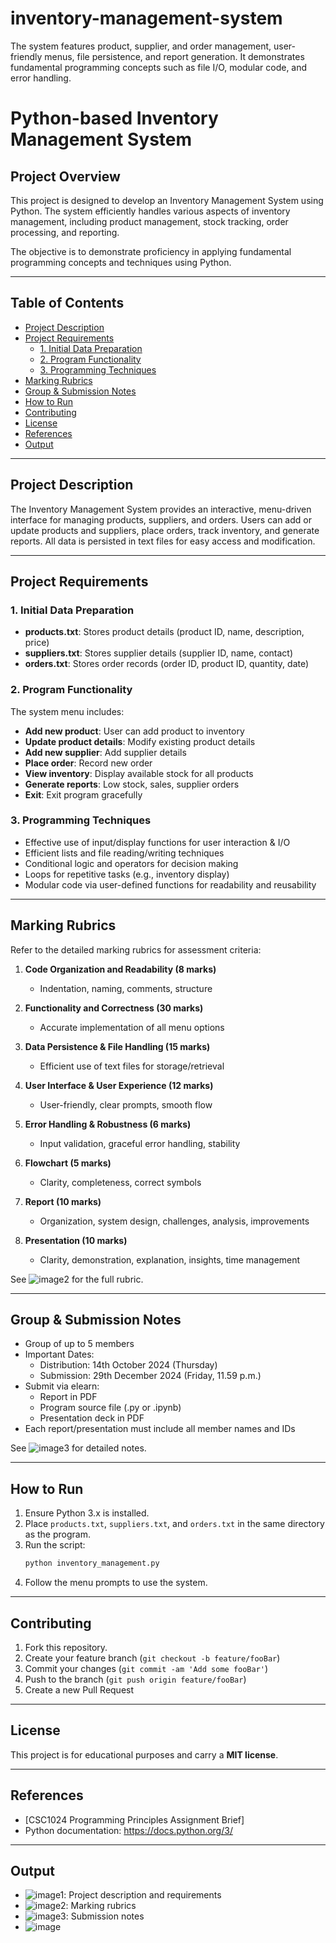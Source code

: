 # inventory-management-system
The system features product, supplier, and order management, user-friendly menus, file persistence, and report generation. It demonstrates fundamental programming concepts such as file I/O, modular code, and error handling.

# Python-based Inventory Management System

## Project Overview

This project is designed to develop an Inventory Management System using Python. The system efficiently handles various aspects of inventory management, including product management, stock tracking, order processing, and reporting. 

The objective is to demonstrate proficiency in applying fundamental programming concepts and techniques using Python.

---

## Table of Contents

- [Project Description](#project-description)
- [Project Requirements](#project-requirements)
  - [1. Initial Data Preparation](#1-initial-data-preparation)
  - [2. Program Functionality](#2-program-functionality)
  - [3. Programming Techniques](#3-programming-techniques)
- [Marking Rubrics](#marking-rubrics)
- [Group & Submission Notes](#group--submission-notes)
- [How to Run](#how-to-run)
- [Contributing](#contributing)
- [License](#license)
- [References](#references)
- [Output](#Output)

---

## Project Description

The Inventory Management System provides an interactive, menu-driven interface for managing products, suppliers, and orders. Users can add or update products and suppliers, place orders, track inventory, and generate reports. All data is persisted in text files for easy access and modification.

---

## Project Requirements

### 1. Initial Data Preparation

- **products.txt**: Stores product details (product ID, name, description, price)
- **suppliers.txt**: Stores supplier details (supplier ID, name, contact)
- **orders.txt**: Stores order records (order ID, product ID, quantity, date)

### 2. Program Functionality

The system menu includes:

- **Add new product**: User can add product to inventory
- **Update product details**: Modify existing product details
- **Add new supplier**: Add supplier details
- **Place order**: Record new order
- **View inventory**: Display available stock for all products
- **Generate reports**: Low stock, sales, supplier orders
- **Exit**: Exit program gracefully

### 3. Programming Techniques

- Effective use of input/display functions for user interaction & I/O
- Efficient lists and file reading/writing techniques
- Conditional logic and operators for decision making
- Loops for repetitive tasks (e.g., inventory display)
- Modular code via user-defined functions for readability and reusability

---

## Marking Rubrics

Refer to the detailed marking rubrics for assessment criteria:

1. **Code Organization and Readability (8 marks)**
   - Indentation, naming, comments, structure

2. **Functionality and Correctness (30 marks)**
   - Accurate implementation of all menu options

3. **Data Persistence & File Handling (15 marks)**
   - Efficient use of text files for storage/retrieval

4. **User Interface & User Experience (12 marks)**
   - User-friendly, clear prompts, smooth flow

5. **Error Handling & Robustness (6 marks)**
   - Input validation, graceful error handling, stability

6. **Flowchart (5 marks)**
   - Clarity, completeness, correct symbols

7. **Report (10 marks)**
   - Organization, system design, challenges, analysis, improvements

8. **Presentation (10 marks)**
   - Clarity, demonstration, explanation, insights, time management

See ![image2](image2) for the full rubric.

---

## Group & Submission Notes

- Group of up to 5 members
- Important Dates:
  - Distribution: 14th October 2024 (Thursday)
  - Submission: 29th December 2024 (Friday, 11.59 p.m.)
- Submit via elearn:
  - Report in PDF
  - Program source file (.py or .ipynb)
  - Presentation deck in PDF
- Each report/presentation must include all member names and IDs

See ![image3](image3) for detailed notes.

---

## How to Run

1. Ensure Python 3.x is installed.
2. Place `products.txt`, `suppliers.txt`, and `orders.txt` in the same directory as the program.
3. Run the script:
   ```bash
   python inventory_management.py
   ```
4. Follow the menu prompts to use the system.

---

## Contributing

1. Fork this repository.
2. Create your feature branch (`git checkout -b feature/fooBar`)
3. Commit your changes (`git commit -am 'Add some fooBar'`)
4. Push to the branch (`git push origin feature/fooBar`)
5. Create a new Pull Request

---

## License

This project is for educational purposes and  carry a **MIT license**.

---

## References

- [CSC1024 Programming Principles Assignment Brief]
- Python documentation: https://docs.python.org/3/

---

## Output

- ![image1](image1): Project description and requirements
- ![image2](image2): Marking rubrics
- ![image3](image3): Submission notes
- ![image](https://github.com/user-attachments/assets/d4e389e8-3c6b-4716-afcb-48bec03da66b)

